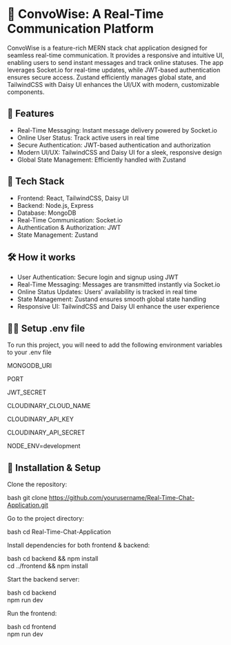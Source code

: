 # 📨 ConvoWise: A Real-Time Communication Platform 

ConvoWise is a feature-rich MERN stack chat application designed for seamless real-time communication. It provides a responsive and intuitive UI, enabling users to send instant messages and track online statuses. The app leverages Socket.io for real-time updates, while JWT-based authentication ensures secure access. Zustand efficiently manages global state, and TailwindCSS with Daisy UI enhances the UI/UX with modern, customizable components.


## 🚀 Features

- Real-Time Messaging: Instant message delivery powered by Socket.io
- Online User Status: Track active users in real time
- Secure Authentication: JWT-based authentication and authorization
- Modern UI/UX: TailwindCSS and Daisy UI for a sleek, responsive design
- Global State Management: Efficiently handled with Zustand



## 🌟 Tech Stack

- Frontend: React, TailwindCSS, Daisy UI
- Backend: Node.js, Express
- Database: MongoDB
- Real-Time Communication: Socket.io
- Authentication & Authorization: JWT
- State Management: Zustand






## 🛠 How it works

- User Authentication: Secure login and signup using JWT
- Real-Time Messaging: Messages are transmitted instantly via Socket.io
- Online Status Updates: Users' availability is tracked in real time
- State Management: Zustand ensures smooth global state handling
- Responsive UI: TailwindCSS and Daisy UI enhance the user experience




## 👩‍💻 Setup .env file

To run this project, you will need to add the following environment variables to your .env file

MONGODB_URI

PORT

JWT_SECRET

CLOUDINARY_CLOUD_NAME

CLOUDINARY_API_KEY

CLOUDINARY_API_SECRET

NODE_ENV=development



## 📌 Installation & Setup

Clone the repository:

bash
git clone https://github.com/yourusername/Real-Time-Chat-Application.git



Go to the project directory:

bash
cd Real-Time-Chat-Application



Install dependencies for both frontend & backend:

bash
cd backend && npm install  
cd ../frontend && npm install 


Start the backend server:

bash
cd backend  
npm run dev  


Run the frontend:

bash
cd frontend  
npm run dev  
